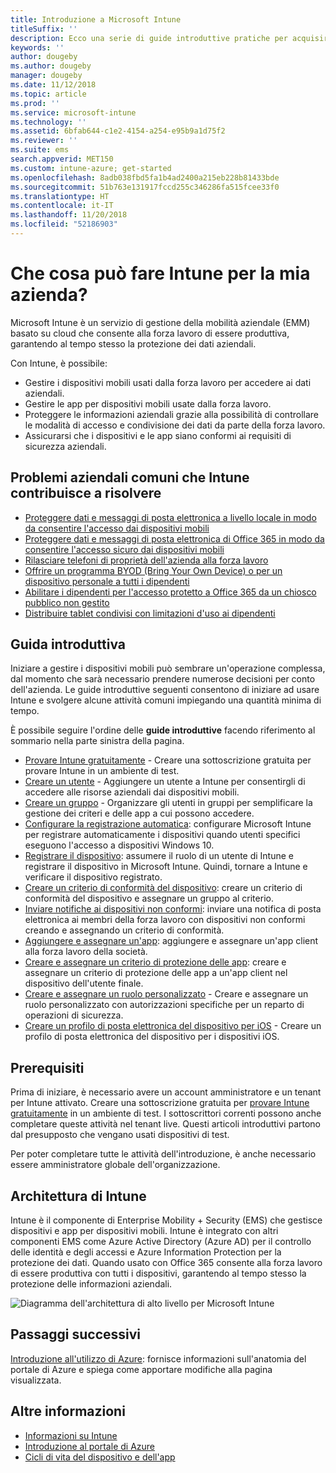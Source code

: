 ```yaml
---
title: Introduzione a Microsoft Intune
titleSuffix: ''
description: Ecco una serie di guide introduttive pratiche per acquisire informazioni su Intune.
keywords: ''
author: dougeby
ms.author: dougeby
manager: dougeby
ms.date: 11/12/2018
ms.topic: article
ms.prod: ''
ms.service: microsoft-intune
ms.technology: ''
ms.assetid: 6bfab644-c1e2-4154-a254-e95b9a1d75f2
ms.reviewer: ''
ms.suite: ems
search.appverid: MET150
ms.custom: intune-azure; get-started
ms.openlocfilehash: 8adb038fbd5fa1b4ad2400a215eb228b81433bde
ms.sourcegitcommit: 51b763e131917fccd255c346286fa515fcee33f0
ms.translationtype: HT
ms.contentlocale: it-IT
ms.lasthandoff: 11/20/2018
ms.locfileid: "52186903"
---
```

# <a name="what-can-intune-do-for-my-company"></a>Che cosa può fare Intune per la mia azienda?
Microsoft Intune è un servizio di gestione della mobilità aziendale (EMM) basato su cloud che consente alla forza lavoro di essere produttiva, garantendo al tempo stesso la protezione dei dati aziendali.

Con Intune, è possibile:

- Gestire i dispositivi mobili usati dalla forza lavoro per accedere ai dati aziendali.
- Gestire le app per dispositivi mobili usate dalla forza lavoro.
- Proteggere le informazioni aziendali grazie alla possibilità di controllare le modalità di accesso e condivisione dei dati da parte della forza lavoro.
- Assicurarsi che i dispositivi e le app siano conformi ai requisiti di sicurezza aziendali.

## <a name="common-business-problems-that-intune-helps-solve"></a>Problemi aziendali comuni che Intune contribuisce a risolvere

* [Proteggere dati e messaggi di posta elettronica a livello locale in modo da consentire l'accesso dai dispositivi mobili](common-scenarios.md#protecting-your-on-premises-email-and-data-so-it-can-be-safely-accessed-by-mobile-devices)
* [Proteggere dati e messaggi di posta elettronica di Office 365 in modo da consentire l'accesso sicuro dai dispositivi mobili](common-scenarios.md#protecting-your-office-365-email-and-data-so-it-can-be-safely-accessed-by-mobile-devices)
* [Rilasciare telefoni di proprietà dell'azienda alla forza lavoro](common-scenarios.md#issue-corporate-owned-phones-to-your-employees)
* [Offrire un programma BYOD (Bring Your Own Device) o per un dispositivo personale a tutti i dipendenti](common-scenarios.md#offer-a-bring-your-own-device-program-to-all-employees)
* [Abilitare i dipendenti per l'accesso protetto a Office 365 da un chiosco pubblico non gestito](common-scenarios.md#enable-your-employees-to-securely-access-office-365-from-an-unmanaged-public-kiosk)
* [Distribuire tablet condivisi con limitazioni d'uso ai dipendenti](common-scenarios.md#issue-limited-use-shared-tablets-to-your-employees)

## <a name="quickstarts"></a>Guida introduttiva

Iniziare a gestire i dispositivi mobili può sembrare un'operazione complessa, dal momento che sarà necessario prendere numerose decisioni per conto dell'azienda. Le guide introduttive seguenti consentono di iniziare ad usare Intune e svolgere alcune attività comuni impiegando una quantità minima di tempo.

È possibile seguire l'ordine delle **guide introduttive** facendo riferimento al sommario nella parte sinistra della pagina.

- [Provare Intune gratuitamente](free-trial-sign-up.md) - Creare una sottoscrizione gratuita per provare Intune in un ambiente di test.    
- [Creare un utente](quickstart-create-user.md) - Aggiungere un utente a Intune per consentirgli di accedere alle risorse aziendali dai dispositivi mobili.
- [Creare un gruppo](quickstart-create-group.md) - Organizzare gli utenti in gruppi per semplificare la gestione dei criteri e delle app a cui possono accedere.
- [Configurare la registrazione automatica](quickstart-setup-auto-enrollment.md): configurare Microsoft Intune per registrare automaticamente i dispositivi quando utenti specifici eseguono l'accesso a dispositivi Windows 10.
- [Registrare il dispositivo](quickstart-enroll-windows-device.md): assumere il ruolo di un utente di Intune e registrare il dispositivo in Microsoft Intune. Quindi, tornare a Intune e verificare il dispositivo registrato.
- [Creare un criterio di conformità del dispositivo](quickstart-set-password-length-android.md): creare un criterio di conformità del dispositivo e assegnare un gruppo al criterio.
- [Inviare notifiche ai dispositivi non conformi](quickstart-send-notification.md): inviare una notifica di posta elettronica ai membri della forza lavoro con dispositivi non conformi creando e assegnando un criterio di conformità.
- [Aggiungere e assegnare un'app](quickstart-add-assign-app.md): aggiungere e assegnare un'app client alla forza lavoro della società.
- [Creare e assegnare un criterio di protezione delle app](quickstart-create-assign-app-policy.md): creare e assegnare un criterio di protezione delle app a un'app client nel dispositivo dell'utente finale.
- [Creare e assegnare un ruolo personalizzato](quickstart-create-custom-role.md) - Creare e assegnare un ruolo personalizzato con autorizzazioni specifiche per un reparto di operazioni di sicurezza. 
- [Creare un profilo di posta elettronica del dispositivo per iOS](quickstart-email-profile.md) - Creare un profilo di posta elettronica del dispositivo per i dispositivi iOS.

## <a name="prerequisites"></a>Prerequisiti

Prima di iniziare, è necessario avere un account amministratore e un tenant per Intune attivato. Creare una sottoscrizione gratuita per [provare Intune gratuitamente](free-trial-sign-up.md) in un ambiente di test. I sottoscrittori correnti possono anche completare queste attività nel tenant live. Questi articoli introduttivi partono dal presupposto che vengano usati dispositivi di test.

Per poter completare tutte le attività dell'introduzione, è anche necessario essere amministratore globale dell'organizzazione.

## <a name="intune-architecture"></a>Architettura di Intune

Intune è il componente di Enterprise Mobility + Security (EMS) che gestisce dispositivi e app per dispositivi mobili. Intune è integrato con altri componenti EMS come Azure Active Directory (Azure AD) per il controllo delle identità e degli accessi e Azure Information Protection per la protezione dei dati. Quando usato con Office 365 consente alla forza lavoro di essere produttiva con tutti i dispositivi, garantendo al tempo stesso la protezione delle informazioni aziendali.

![Diagramma dell'architettura di alto livello per Microsoft Intune](/intune/media/intunearchitecture.svg)

## <a name="next-steps"></a>Passaggi successivi

[Introduzione all'utilizzo di Azure](get-started-azure.md): fornisce informazioni sull'anatomia del portale di Azure e spiega come apportare modifiche alla pagina visualizzata.

## <a name="learn-more"></a>Altre informazioni

* [Informazioni su Intune](introduction-intune.md)
* [Introduzione al portale di Azure](what-is-intune.md)
* [Cicli di vita del dispositivo e dell'app](introduction-device-app-lifecycles.md)